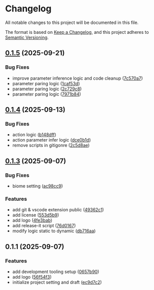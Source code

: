 # Changelog

All notable changes to this project will be documented in this file.

The format is based on [Keep a Changelog](https://keepachangelog.com/en/1.0.0/),
and this project adheres to [Semantic Versioning](https://semver.org/spec/v2.0.0.html).



## [0.1.5](https://github.com/heojeongbo/fastlane-autocomplete/compare/v0.1.4...v0.1.5) (2025-09-21)


### Bug Fixes

* improve parameter inference logic and code cleanup ([7c570a7](https://github.com/heojeongbo/fastlane-autocomplete/commit/7c570a74b6b8788ed836ac41ba16fbcb98512618))
* parameter paring logic ([1caf53d](https://github.com/heojeongbo/fastlane-autocomplete/commit/1caf53d122faecc186dd27e6b318bcca57ec19f2))
* parameter paring logic ([2c729c8](https://github.com/heojeongbo/fastlane-autocomplete/commit/2c729c8813f6629e1eb7465aff51b5f57a546e8c))
* parameter paring logic ([7971b84](https://github.com/heojeongbo/fastlane-autocomplete/commit/7971b849716fb5476852d28e0b2c6b7a98d567b2))

## [0.1.4](https://github.com/heojeongbo/fastlane-autocomplete/compare/v0.1.3...v0.1.4) (2025-09-13)


### Bug Fixes

* action logic ([b148dff](https://github.com/heojeongbo/fastlane-autocomplete/commit/b148dff7e291f8eb8620bc480a2e5d0706c7e9b2))
* action parameter infer logic ([dce0b1d](https://github.com/heojeongbo/fastlane-autocomplete/commit/dce0b1d03b6b61a8e71d43fe7e916093b1dc1417))
* remove scripts in gitigonre ([2c5d8ae](https://github.com/heojeongbo/fastlane-autocomplete/commit/2c5d8ae8e0e79f0edb5329f12e454c5365b60d83))

## [0.1.3](https://github.com/heojeongbo/fastlane-autocomplete/compare/v0.1.1...v0.1.3) (2025-09-07)


### Bug Fixes

* biome setting ([ac98cc9](https://github.com/heojeongbo/fastlane-autocomplete/commit/ac98cc9531d1714e9c5091cef56eca1f142395db))


### Features

* add git & vscode extension public ([49362c1](https://github.com/heojeongbo/fastlane-autocomplete/commit/49362c113f9c29d8695c2d663e214ff958c1feac))
* add license ([553d5b9](https://github.com/heojeongbo/fastlane-autocomplete/commit/553d5b9bfcde0467dd5af839e8695df60da76b8e))
* add logo ([4fe3bab](https://github.com/heojeongbo/fastlane-autocomplete/commit/4fe3bab013e4b5768ec43757d988e3bcecbcb7ad))
* add release-it script ([76d0167](https://github.com/heojeongbo/fastlane-autocomplete/commit/76d0167a450fd25028bcad777f96dab8b869614f))
* modify logic static to dynamic ([db716aa](https://github.com/heojeongbo/fastlane-autocomplete/commit/db716aa93b591e91ebacd3e0c5be77611b98b99f))

## 0.1.1 (2025-09-07)


### Features

* add development tooling setup ([0657b90](https://github.com/HeoJeongBo/fastlane-autocomplete/commit/0657b909d9d668a461f8a487a23acde78de33eea))
* add logo ([56f54f3](https://github.com/HeoJeongBo/fastlane-autocomplete/commit/56f54f3f6e85b4e0cf11c0cf04a3b28dc478c1b5))
* initialize project setting and draft ([ec9d7c2](https://github.com/HeoJeongBo/fastlane-autocomplete/commit/ec9d7c2ed5a5b7d3422f84f9ba229e826acd334b))
